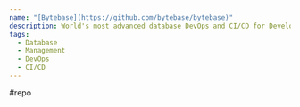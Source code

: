 ```yaml
---
name: "[Bytebase](https://github.com/bytebase/bytebase)"
description: World's most advanced database DevOps and CI/CD for Developer, DBA and Platform Engineering teams. The GitLab/GitHub for database DevOps.
tags:
  - Database
  - Management
  - DevOps
  - CI/CD
---
```

#repo